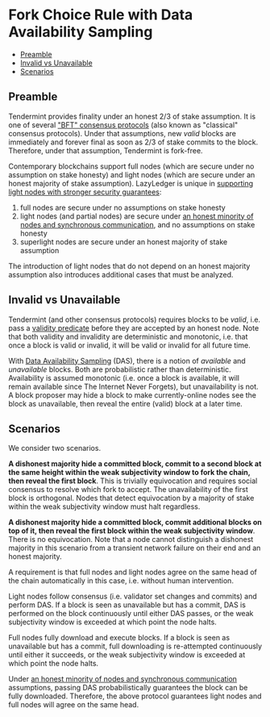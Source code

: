 # Fork Choice Rule with Data Availability Sampling

- [Preamble](#preamble)
- [Invalid vs Unavailable](#invalid-vs-unavailable)
- [Scenarios](#scenarios)

## Preamble

Tendermint provides finality under an honest 2/3 of stake assumption. It is one of several ["BFT" consensus protocols](https://arxiv.org/abs/1807.04938) (also known as "classical" consensus protocols). Under that assumptions, new _valid_ blocks are immediately and forever final as soon as 2/3 of stake commits to the block. Therefore, under that assumption, Tendermint is fork-free.

Contemporary blockchains support full nodes (which are secure under no assumption on stake honesty) and light nodes (which are secure under an honest majority of stake assumption). LazyLedger is unique in [supporting light nodes with stronger security guarantees](../specs/node_types.md#node-type-definitions):

1. full nodes are secure under no assumptions on stake honesty
1. light nodes (and partial nodes) are secure under [an honest minority of nodes and synchronous communication](https://arxiv.org/abs/1809.09044), and no assumptions on stake honesty
1. superlight nodes are secure under an honest majority of stake assumption

The introduction of light nodes that do not depend on an honest majority assumption also introduces additional cases that must be analyzed.

## Invalid vs Unavailable

Tendermint (and other consensus protocols) requires blocks to be _valid_, i.e. pass a [validity predicate](https://arxiv.org/abs/1807.04938) before they are accepted by an honest node. Note that both validity and invalidity are deterministic and monotonic, i.e. that once a block is valid or invalid, it will be valid or invalid for all future time.

With [Data Availability Sampling](https://arxiv.org/abs/1809.09044) (DAS), there is a notion of _available_ and _unavailable_ blocks. Both are probabilistic rather than deterministic. Availability is assumed monotonic (i.e. once a block is available, it will remain available since The Internet Never Forgets), but unavailability is not. A block proposer may hide a block to make currently-online nodes see the block as unavailable, then reveal the entire (valid) block at a later time.

## Scenarios

We consider two scenarios.

**A dishonest majority hide a committed block, commit to a second block at the same height within the weak subjectivity window to fork the chain, then reveal the first block**. This is trivially equivocation and requires social consensus to resolve which fork to accept. The unavailability of the first block is orthogonal. Nodes that detect equivocation by a majority of stake within the weak subjectivity window must halt regardless.

**A dishonest majority hide a committed block, commit additional blocks on top of it, then reveal the first block within the weak subjectivity window**. There is no equivocation. Note that a node cannot distinguish a dishonest majority in this scenario from a transient network failure on their end and an honest majority.

A requirement is that full nodes and light nodes agree on the same head of the chain automatically in this case, i.e. without human intervention.

Light nodes follow consensus (i.e. validator set changes and commits) and perform DAS. If a block is seen as unavailable but has a commit, DAS is performed on the block continuously until either DAS passes, or the weak subjectivity window is exceeded at which point the node halts.

Full nodes fully download and execute blocks. If a block is seen as unavailable but has a commit, full downloading is re-attempted continuously until either it succeeds, or the weak subjectivity window is exceeded at which point the node halts.

Under [an honest minority of nodes and synchronous communication](https://arxiv.org/abs/1809.09044) assumptions, passing DAS probabilistically guarantees the block can be fully downloaded. Therefore, the above protocol guarantees light nodes and full nodes will agree on the same head.
